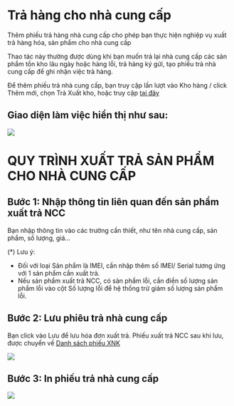 # Trả hàng cho nhà cung cấp

Thêm phiếu trả hàng nhà cung cấp cho phép bạn thực hiện nghiệp vụ xuất trả hàng hóa, sản phẩm cho nhà cung cấp

Thao tác này thường được dùng khi bạn muốn trả lại nhà cung cấp các sản phẩm tồn kho lâu ngày hoặc hàng lỗi, trả hàng ký gửi, tạo phiếu trả nhà cung cấp để ghi nhận việc trả hàng.

Để thêm phiếu trả nhà cung cấp, bạn truy cập lần lượt vào Kho hàng / click Thêm mới, chọn Trả Xuất kho, hoặc truy cập [tại đây](https://new.nhanh.vn/inventory/bill/export)

## Giao diện làm việc hiển thị như sau:

![](https://raw.githubusercontent.com/nhanhapi/manual/master/docs/kho-hang/img/tra-hang.png?token=AQA6TRFKHHZT2U66REMJXCS66GE4E)

# QUY TRÌNH XUẤT TRẢ SẢN PHẨM CHO NHÀ CUNG CẤP

## Bước 1: Nhập thông tin liên quan đến sản phẩm xuất trả NCC

Bạn nhập thông tin vào các trường cần thiết, như tên nhà cung cấp, sản phẩm, số lượng, giá...

(*) Lưu ý:

- Đối với loại Sản phẩm là IMEI, cần nhập thêm số IMEI/ Serial tương ứng với 1 sản phẩm cần xuất trả.
- Nếu sản phẩm xuất trả NCC, có sản phẩm lỗi, cần điền số lượng sản phẩm lỗi vào cột Số lượng lỗi để hệ thống trừ giảm số lượng sản phẩm lỗi.

## Bước 2: Lưu phiêu trả nhà cung cấp

Bạn click vào Lưu để lưu hóa đơn xuất trả.
Phiếu xuất trả NCC sau khi lưu, được chuyển về [Danh sách phiếu XNK](https://new.nhanh.vn/inventory/bill/index)

![](https://raw.githubusercontent.com/nhanhapi/manual/master/docs/kho-hang/img/danh-sach-phieu-tra.png?token=AQA6TRGAP5EEJP277G4PNWS66GFP4)

## Bước 3: In phiếu trả nhà cung cấp

![](https://github.com/nhanhapi/manual/blob/master/docs/kho-hang/img/phieu-tra-hang.png) 
